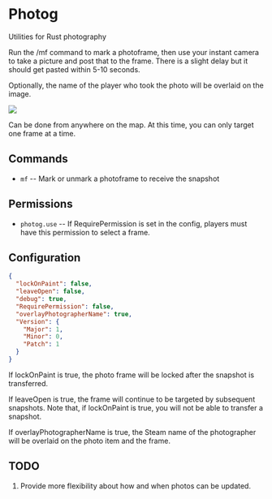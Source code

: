 # Photog
Utilities for Rust photography

Run the /mf command to mark a photoframe, then use your instant camera to take a picture and post that to the frame.  There is a slight delay but it should get pasted within 5-10 seconds.

Optionally, the name of the player who took the photo will be overlaid on the image.

![](https://i.imgur.com/nI5k950.jpeg)

Can be done from anywhere on the map.  At this time, you can only target one frame at a time.

## Commands

  - `mf` -- Mark or unmark a photoframe to receive the snapshot

## Permissions

  - `photog.use` -- If RequirePermission is set in the config, players must have this permission to select a frame.

## Configuration

```json
{
  "lockOnPaint": false,
  "leaveOpen": false,
  "debug": true,
  "RequirePermission": false,
  "overlayPhotographerName": true,
  "Version": {
    "Major": 1,
    "Minor": 0,
    "Patch": 1
  }
}
```

If lockOnPaint is true, the photo frame will be locked after the snapshot is transferred.

If leaveOpen is true, the frame will continue to be targeted by subsequent snapshots.  Note that, if lockOnPaint is true, you will not be able to transfer a snapshot.

If overlayPhotographerName is true, the Steam name of the photographer will be overlaid on the photo item and the frame.

## TODO
  1. Provide more flexibility about how and when photos can be updated.

